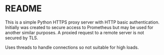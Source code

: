 # README
This is a simple Python HTTPS proxy server with HTTP basic authentication. Initially was created to secure access to Prometheus but may be used for another similar purposes. A proxied request to a remote server is not secured by TLS.

Uses threads to handle connections so not suitable for high loads.
